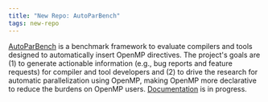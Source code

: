 ```yaml
---
title: "New Repo: AutoParBench"
tags: new-repo
---
```


[AutoParBench](https://github.com/LLNL/AutoParBench) is a benchmark framework to evaluate compilers and tools designed to automatically insert OpenMP directives. The project's goals are (1) to generate actionable information (e.g., bug reports and feature requests) for compiler and tool developers and (2) to drive the research for automatic parallelization using OpenMP, making OpenMP more declarative to reduce the burdens on OpenMP users. [Documentation](https://github.com/LLNL/AutoParBench/tree/master/docs) is in progress.
